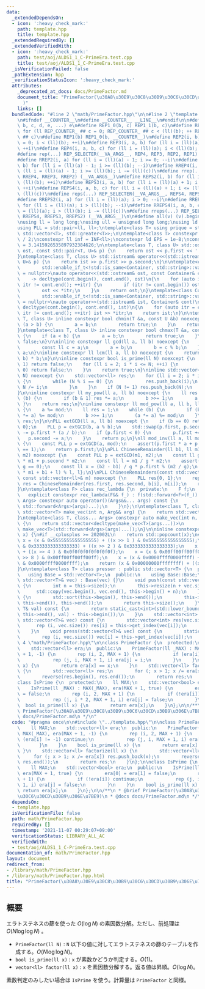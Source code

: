 ```yaml
---
data:
  _extendedDependsOn:
  - icon: ':heavy_check_mark:'
    path: template.hpp
    title: template.hpp
  _extendedRequiredBy: []
  _extendedVerifiedWith:
  - icon: ':heavy_check_mark:'
    path: test/aoj/ALDS1_1_C-PrimeEra.test.cpp
    title: test/aoj/ALDS1_1_C-PrimeEra.test.cpp
  _isVerificationFailed: false
  _pathExtension: hpp
  _verificationStatusIcon: ':heavy_check_mark:'
  attributes:
    _deprecated_at_docs: docs/PrimeFactor.md
    document_title: "PrimeFactor(\u30A8\u30E9\u30C8\u30B9\u30C6\u30CD\u30B9\u306E\u7BE9\
      )"
    links: []
  bundledCode: "#line 2 \"math/PrimeFactor.hpp\"\n\n#line 2 \"template.hpp\"\n\n#include<bits/stdc++.h>\n\
    \n#ifndef __COUNTER__\n#define __COUNTER__ __LINE__\n#endif\n\n#define REP_SELECTER(a,\
    \ b, c, d, e, ...) e\n#define REP1_0(b, c) REP1_1(b, c)\n#define REP1_1(b, c)\
    \ for (ll REP_COUNTER_ ## c = 0; REP_COUNTER_ ## c < (ll)(b); ++ REP_COUNTER_\
    \ ## c)\n#define REP1(b) REP1_0(b, __COUNTER__)\n#define REP2(i, b) for (ll i\
    \ = 0; i < (ll)(b); ++i)\n#define REP3(i, a, b) for (ll i = (ll)(a); i < (ll)(b);\
    \ ++i)\n#define REP4(i, a, b, c) for (ll i = (ll)(a); i < (ll)(b); i += (ll)(c))\n\
    #define rep(...) REP_SELECTER(__VA_ARGS__, REP4, REP3, REP2, REP1) (__VA_ARGS__)\n\
    #define RREP2(i, a) for (ll i = (ll)(a) - 1; i >= 0; --i)\n#define RREP3(i, a,\
    \ b) for (ll i = (ll)(a) - 1; i >= (ll)(b); --i)\n#define RREP4(i, a, b, c) for\
    \ (ll i = (ll)(a) - 1; i >= (ll)(b); i -= (ll)(c))\n#define rrep(...) REP_SELECTER(__VA_ARGS__,\
    \ RREP4, RREP3, RREP2) (__VA_ARGS__)\n#define REPS2(i, b) for (ll i = 1; i <=\
    \ (ll)(b); ++i)\n#define REPS3(i, a, b) for (ll i = (ll)(a) + 1; i <= (ll)(b);\
    \ ++i)\n#define REPS4(i, a, b, c) for (ll i = (ll)(a) + 1; i <= (ll)(b); i +=\
    \ (ll)(c))\n#define reps(...) REP_SELECTER(__VA_ARGS__, REPS4, REPS3, REPS2) (__VA_ARGS__)\n\
    #define RREPS2(i, a) for (ll i = (ll)(a); i > 0; --i)\n#define RREPS3(i, a, b)\
    \ for (ll i = (ll)(a); i > (ll)(b); --i)\n#define RREPS4(i, a, b, c) for (ll i\
    \ = (ll)(a); i > (ll)(b); i -= (ll)(c))\n#define rreps(...) REP_SELECTER(__VA_ARGS__,\
    \ RREPS4, RREPS3, RREPS2) (__VA_ARGS__)\n\n#define all(v) (v).begin(), (v).end()\n\
    \nusing ll = long long;\nusing ull = unsigned long long;\nusing ld = long double;\n\
    using PLL = std::pair<ll, ll>;\ntemplate<class T> using prique = std::priority_queue<T,\
    \ std::vector<T>, std::greater<T>>;\n\ntemplate<class T> constexpr T INF = std::numeric_limits<T>::max()\
    \ / 2;\nconstexpr ll inf = INF<ll>;\nconstexpr ld EPS = 1e-8;\nconstexpr ld PI\
    \ = 3.1415926535897932384626;\n\ntemplate<class T, class U> std::ostream& operator<<(std::ostream&\
    \ ost, const std::pair<T, U>& p) {\n    return ost << p.first << ' ' << p.second;\n\
    }\ntemplate<class T, class U> std::istream& operator<<(std::istream& ist, std::pair<T,\
    \ U>& p) {\n    return ist >> p.first >> p.second;\n}\n\ntemplate<class Container,\n\
    \        std::enable_if_t<!std::is_same<Container, std::string>::value, std::nullptr_t>\
    \ = nullptr>\nauto operator<<(std::ostream& ost, const Container& cont)\n    \
    \    -> decltype(cont.begin(), cont.end(), ost)\n{\n    for (auto itr = cont.begin();\
    \ itr != cont.end(); ++itr) {\n        if (itr != cont.begin()) ost << ' ';\n\
    \        ost << *itr;\n    }\n    return ost;\n}\ntemplate<class Container,\n\
    \        std::enable_if_t<!std::is_same<Container, std::string>::value, std::nullptr_t>\
    \ = nullptr>\nauto operator>>(std::istream& ist, Container& cont)\n        ->\
    \ decltype(cont.begin(), cont.end(), ist)\n{\n    for (auto itr = cont.begin();\
    \ itr != cont.end(); ++itr) ist >> *itr;\n    return ist;\n}\n\ntemplate<class\
    \ T, class U> inline constexpr bool chmin(T &a, const U &b) noexcept {\n    if\
    \ (a > b) {\n        a = b;\n        return true;\n    }\n    return false;\n\
    }\ntemplate<class T, class U> inline constexpr bool chmax(T &a, const U &b) noexcept\
    \ {\n    if (a < b) {\n        a = b;\n        return true;\n    }\n    return\
    \ false;\n}\n\ninline constexpr ll gcd(ll a, ll b) noexcept {\n    while (b) {\n\
    \        const ll c = a;\n        a = b;\n        b = c % b;\n    }\n    return\
    \ a;\n}\ninline constexpr ll lcm(ll a, ll b) noexcept {\n    return a / gcd(a,\
    \ b) * b;\n}\n\ninline constexpr bool is_prime(ll N) noexcept {\n    if (N <=\
    \ 1) return false;\n    for (ll i = 2; i * i <= N; ++i) {\n        if (N % i ==\
    \ 0) return false;\n    }\n    return true;\n}\ninline std::vector<ll> prime_factor(ll\
    \ N) noexcept {\n    std::vector<ll> res;\n    for (ll i = 2; i * i <= N; ++i)\
    \ {\n        while (N % i == 0) {\n            res.push_back(i);\n           \
    \ N /= i;\n        }\n    }\n    if (N != 1) res.push_back(N);\n    return res;\n\
    }\n\ninline constexpr ll my_pow(ll a, ll b) noexcept {\n    ll res = 1;\n    while\
    \ (b) {\n        if (b & 1) res *= a;\n        b >>= 1;\n        a *= a;\n   \
    \ }\n    return res;\n}\ninline constexpr ll mod_pow(ll a, ll b, ll mod) noexcept\
    \ {\n    a %= mod;\n    ll res = 1;\n    while (b) {\n        if (b & 1) (res\
    \ *= a) %= mod;\n        b >>= 1;\n        (a *= a) %= mod;\n    }\n    return\
    \ res;\n}\n\nPLL extGCD(ll a, ll b) noexcept {\n    if (b == 0) return PLL{1,\
    \ 0};\n    PLL p = extGCD(b, a % b);\n    std::swap(p.first, p.second);\n    p.second\
    \ -= p.first * (a / b);\n    if (p.first < 0) {\n        p.first += b;\n     \
    \   p.second -= a;\n    }\n    return p;\n}\nll mod_inv(ll a, ll mod) noexcept\
    \ {\n    const PLL p = extGCD(a, mod);\n    assert(p.first * a + p.second * mod\
    \ == 1);\n    return p.first;\n}\nPLL ChineseRemainder(ll b1, ll m1, ll b2, ll\
    \ m2) noexcept {\n    const PLL p = extGCD(m1, m2);\n    const ll g = p.first\
    \ * m1 + p.second * m2;\n    const ll l = m1 / g * m2;\n    assert((b2 - b1) %\
    \ g == 0);\n    const ll x = (b2 - b1) / g * p.first % (m2 / g);\n    return {(x\
    \ * m1 + b1 + l) % l, l};\n}\nPLL ChineseRemainders(const std::vector<ll>& b,\
    \ const std::vector<ll>& m) noexcept {\n    PLL res{0, 1};\n    rep (i, b.size())\
    \ res = ChineseRemainder(res.first, res.second, b[i], m[i]);\n    return res;\n\
    }\n\ntemplate<class F> class rec_lambda {\n  private:\n    F f;\n  public:\n \
    \   explicit constexpr rec_lambda(F&& f_) : f(std::forward<F>(f_)) {}\n    template<class...\
    \ Args> constexpr auto operator()(Args&&... args) const {\n        return f(*this,\
    \ std::forward<Args>(args)...);\n    }\n};\n\ntemplate<class T, class Arg> constexpr\
    \ std::vector<T> make_vec(int n, Arg&& arg) {\n    return std::vector<T>(n, arg);\n\
    }\ntemplate<class T, class... Args> constexpr auto make_vec(int n, Args&&... args)\
    \ {\n    return std::vector<decltype(make_vec<T>(args...))>\n               (n,\
    \ make_vec<T>(std::forward<Args>(args)...));\n}\n\ninline constexpr int popcnt(ull\
    \ x) {\n#if __cplusplus >= 202002L\n    return std::popcount(x);\n#endif\n   \
    \ x = (x & 0x5555555555555555) + ((x >> 1 ) & 0x5555555555555555);\n    x = (x\
    \ & 0x3333333333333333) + ((x >> 2 ) & 0x3333333333333333);\n    x = (x & 0x0f0f0f0f0f0f0f0f)\
    \ + ((x >> 4 ) & 0x0f0f0f0f0f0f0f0f);\n    x = (x & 0x00ff00ff00ff00ff) + ((x\
    \ >> 8 ) & 0x00ff00ff00ff00ff);\n    x = (x & 0x0000ffff0000ffff) + ((x >> 16)\
    \ & 0x0000ffff0000ffff);\n    return (x & 0x00000000ffffffff) + ((x >> 32) & 0x00000000ffffffff);\n\
    }\n\ntemplate<class T> class presser : public std::vector<T> {\n  private:\n \
    \   using Base = std::vector<T>;\n  public:\n    using Base::Base;\n    presser(const\
    \ std::vector<T>& vec) : Base(vec) {}\n    void push(const std::vector<T>& vec)\
    \ {\n        int n = this->size();\n        this->resize(n + vec.size());\n  \
    \      std::copy(vec.begin(), vec.end(), this->begin() + n);\n    }\n    int build()\
    \ {\n        std::sort(this->begin(), this->end());\n        this->erase(std::unique(this->begin(),\
    \ this->end()), this->end());\n        return this->size();\n    }\n    int get_index(const\
    \ T& val) const {\n        return static_cast<int>(std::lower_bound(this->begin(),\
    \ this->end(), val) - this->begin());\n    }\n    std::vector<int> pressed(const\
    \ std::vector<T>& vec) const {\n        std::vector<int> res(vec.size());\n  \
    \      rep (i, vec.size()) res[i] = this->get_index(vec[i]);\n        return res;\n\
    \    }\n    void press(std::vector<T>& vec) const {\n        static_assert(std::is_integral<T>::value);\n\
    \        rep (i, vec.size()) vec[i] = this->get_index(vec[i]);\n    }\n};\n#line\
    \ 4 \"math/PrimeFactor.hpp\"\n\nclass PrimeFactor {\n  protected:\n    ll MAX;\n\
    \    std::vector<ll> era;\n  public:\n    PrimeFactor(ll _MAX) : MAX(_MAX), era(MAX\
    \ + 1, -1) {\n        rep (i, 2, MAX + 1) {\n            if (era[i] != -1) continue;\n\
    \            rep (j, i, MAX + 1, i) era[j] = i;\n        }\n    }\n    bool is_prime(ll\
    \ x) {\n        return era[x] == x;\n    }\n    std::vector<ll> factorize(ll x)\
    \ {\n        std::vector<ll> res;\n        for (; x > 1; x /= era[x]) res.push_back(x);\n\
    \        reverse(res.begin(), res.end());\n        return res;\n    }\n};\n\n\
    class IsPrime {\n  protected:\n    ll MAX;\n    std::vector<bool> era;\n  public:\n\
    \    IsPrime(ll _MAX) : MAX(_MAX), era(MAX + 1, true) {\n        era[0] = era[1]\
    \ = false;\n        rep (i, 2, MAX + 1) {\n            if (!era[i]) continue;\n\
    \            rep (j, i * 2, MAX + 1, i) era[j] = false;\n        }\n    }\n  \
    \  bool is_prime(ll x) {\n        return era[x];\n    }\n};\n\n/**\n * @brief\
    \ PrimeFactor(\u30A8\u30E9\u30C8\u30B9\u30C6\u30CD\u30B9\u306E\u7BE9)\n * @docs\
    \ docs/PrimeFactor.md\n */\n"
  code: "#pragma once\n\n#include \"../template.hpp\"\n\nclass PrimeFactor {\n  protected:\n\
    \    ll MAX;\n    std::vector<ll> era;\n  public:\n    PrimeFactor(ll _MAX) :\
    \ MAX(_MAX), era(MAX + 1, -1) {\n        rep (i, 2, MAX + 1) {\n            if\
    \ (era[i] != -1) continue;\n            rep (j, i, MAX + 1, i) era[j] = i;\n \
    \       }\n    }\n    bool is_prime(ll x) {\n        return era[x] == x;\n   \
    \ }\n    std::vector<ll> factorize(ll x) {\n        std::vector<ll> res;\n   \
    \     for (; x > 1; x /= era[x]) res.push_back(x);\n        reverse(res.begin(),\
    \ res.end());\n        return res;\n    }\n};\n\nclass IsPrime {\n  protected:\n\
    \    ll MAX;\n    std::vector<bool> era;\n  public:\n    IsPrime(ll _MAX) : MAX(_MAX),\
    \ era(MAX + 1, true) {\n        era[0] = era[1] = false;\n        rep (i, 2, MAX\
    \ + 1) {\n            if (!era[i]) continue;\n            rep (j, i * 2, MAX +\
    \ 1, i) era[j] = false;\n        }\n    }\n    bool is_prime(ll x) {\n       \
    \ return era[x];\n    }\n};\n\n/**\n * @brief PrimeFactor(\u30A8\u30E9\u30C8\u30B9\
    \u30C6\u30CD\u30B9\u306E\u7BE9)\n * @docs docs/PrimeFactor.md\n */\n"
  dependsOn:
  - template.hpp
  isVerificationFile: false
  path: math/PrimeFactor.hpp
  requiredBy: []
  timestamp: '2021-11-07 00:29:07+09:00'
  verificationStatus: LIBRARY_ALL_AC
  verifiedWith:
  - test/aoj/ALDS1_1_C-PrimeEra.test.cpp
documentation_of: math/PrimeFactor.hpp
layout: document
redirect_from:
- /library/math/PrimeFactor.hpp
- /library/math/PrimeFactor.hpp.html
title: "PrimeFactor(\u30A8\u30E9\u30C8\u30B9\u30C6\u30CD\u30B9\u306E\u7BE9)"
---
```

## 概要

エラトステネスの篩を使った $O(\log N)$ の素因数分解。ただし、前処理は $O(N\log\log N)$ 。

- `PrimeFactor(ll N)` : `N` 以下の値に対してエラトステネスの篩のテーブルを作成する。$O(N\log\log N)$。
- `bool is_prime(ll x)` : `x` が素数かどうか判定する。$O(1)$。
- `vector<ll> factor(ll x)` : `x` を素因数分解する。返る値は昇順。$O(\log N)$。

素数判定のみしたい場合は `IsPrime` を使う。計算量は `PrimeFactor` と同様。
